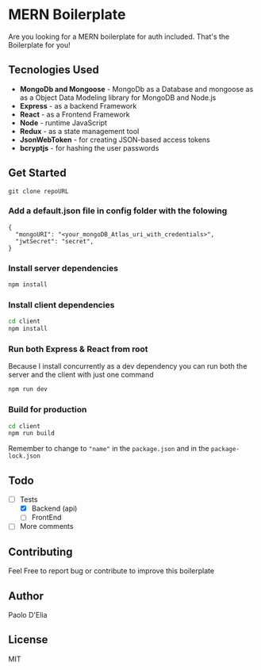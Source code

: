 # MERN Boilerplate

Are you looking for a MERN boilerplate for auth included. That's the Boilerplate for you!

## Tecnologies Used

- **MongoDb and Mongoose** - MongoDb as a Database and mongoose as as a Object Data Modeling library for MongoDB and Node.js
- **Express** - as a backend Framework
- **React** - as a Frontend Framework
- **Node** - runtime JavaScript
- **Redux** - as a state management tool
- **JsonWebToken** - for creating JSON-based access tokens
- **bcryptjs** - for hashing the user passwords

## Get Started

`git clone repoURL`

### Add a default.json file in config folder with the folowing

```
{
  "mongoURI": "<your_mongoDB_Atlas_uri_with_credentials>",
  "jwtSecret": "secret",
}
```

### Install server dependencies

```bash
npm install
```

### Install client dependencies

```bash
cd client
npm install
```

### Run both Express & React from root

Because I install concurrently as a dev dependency you can run both the server and the client with just one command

```bash
npm run dev
```

### Build for production

```bash
cd client
npm run build
```

Remember to change to `"name"` in the `package.json` and in the `package-lock.json`

## Todo

- [ ] Tests
  - [x] Backend (api)
  - [ ] FrontEnd
- [ ] More comments

## Contributing

Feel Free to report bug or contribute to improve this boilerplate

## Author

Paolo D'Elia

## License

MIT
